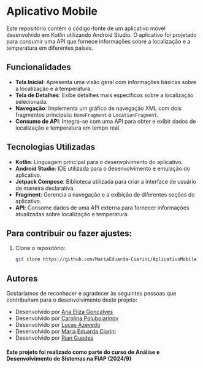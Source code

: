 # Aplicativo Mobile

Este repositório contém o código-fonte de um aplicativo móvel desenvolvido em Kotlin utilizando Android Studio. O aplicativo foi projetado para consumir uma API que fornece informações sobre a localização e a temperatura em diferentes países.

## Funcionalidades

- **Tela Inicial**: Apresenta uma visão geral com informações básicas sobre a localização e a temperatura.
- **Tela de Detalhes**: Exibe detalhes mais específicos sobre a localização selecionada.
- **Navegação**: Implementa um gráfico de navegação XML com dois fragmentos principais: `HomeFragment` e `LocationFragment`.
- **Consumo de API**: Integra-se com uma API para obter e exibir dados de localização e temperatura em tempo real.

## Tecnologias Utilizadas

- **Kotlin**: Linguagem principal para o desenvolvimento do aplicativo.
- **Android Studio**: IDE utilizada para o desenvolvimento e emulação do aplicativo.
- **Jetpack Compose**: Biblioteca utilizada para criar a interface de usuário de maneira declarativa.
- **Fragment**: Gerencia a navegação e a exibição de diferentes seções do aplicativo.
- **API**: Consome dados de uma API externa para fornecer informações atualizadas sobre localização e temperatura.

## Para contribuir ou fazer ajustes:

1. Clone o repositório:
   ```bash
   git clone https://github.com/MariaEduarda-Ciarini/AplicativoMobile

## Autores

Gostaríamos de reconhecer e agradecer às seguintes pessoas que contribuíram para o desenvolvimento deste projeto:


- Desenvolvido por [Ana Eliza Gonçalves](https://github.com/Neliza96)
- Desenvolvido por [Carolina Poluboiarinov](https://github.com/carolpoluba)
- Desenvolvido por [Lucas Azevedo](https://github.com/LucasAzevedoS)
- Desenvolvido por [Maria Eduarda Ciarini](https://github.com/MariaEduarda-Ciarini)
- Desenvolvido por [Rian Guedes](https://github.com/rianrdx)


#### Este projeto foi realizado como parte do curso de Análise e Desenvolvimento de Sistemas na FIAP (2024/9)
